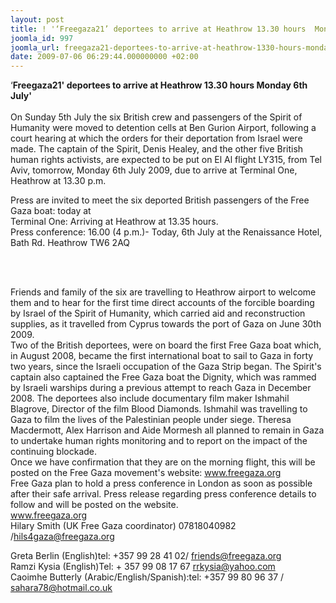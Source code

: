 ```yaml
---
layout: post
title: ! '‘Freegaza21’ deportees to arrive at Heathrow 13.30 hours  Monday 6th July’ '
joomla_id: 997
joomla_url: freegaza21-deportees-to-arrive-at-heathrow-1330-hours-monday-6th-july-
date: 2009-07-06 06:29:44.000000000 +02:00
---
```

<p>‘<strong>Freegaza21' deportees to arrive at Heathrow 13.30 hours Monday 6th July' <br /></strong><br />On Sunday 5th July the six British crew and passengers of the Spirit of Humanity were moved to detention cells at Ben Gurion Airport, following a court hearing at which the orders for their deportation from Israel were made. The captain of the Spirit, Denis Healey, and the other five British human rights activists, are expected to be put on El Al flight LY315, from Tel Aviv, tomorrow, Monday 6th July 2009, due to arrive at Terminal One, Heathrow at 13.30 p.m.</p>
<p>Press are invited to meet the six deported British passengers of the Free Gaza boat: today at<br />Terminal One: Arriving at Heathrow at 13.35 hours.<br />Press conference: 16.00 (4 p.m.)- Today, 6th July at the Renaissance Hotel, Bath Rd. Heathrow TW6 2AQ</p>
<p> </p>

<br />Friends and family of the six are travelling to Heathrow airport to welcome them and to hear for the first time direct accounts of the forcible boarding by Israel of the Spirit of Humanity, which carried aid and reconstruction supplies, as it travelled from Cyprus towards the port of Gaza on June 30th 2009. <br />Two of the British deportees, were on board the first Free Gaza boat which, in August 2008, became the first international boat to sail to Gaza in forty two years, since the Israeli occupation of the Gaza Strip began. The Spirit's captain also captained the Free Gaza boat the Dignity, which was rammed by Israeli warships during a previous attempt to reach Gaza in December 2008. The deportees also include documentary film maker Ishmahil Blagrove, Director of the film Blood Diamonds. Ishmahil was travelling to Gaza to film the lives of the Palestinian people under siege. Theresa Macdermott, Alex Harrison and Aide Mormesh all planned to remain in Gaza to undertake human rights monitoring and to report on the impact of the continuing blockade. <br />Once we have confirmation that they are on the morning flight, this will be posted on the Free Gaza movement's website: www.freegaza.org <br />Free Gaza plan to hold a press conference in London as soon as possible after their safe arrival. Press release regarding press conference details to follow and will be posted on the website. <br /><a href="http://www.freegaza.org">www.freegaza.org</a>  <br />Hilary Smith (UK Free Gaza coordinator) 07818040982 <a>/hils4gaza@freegaza.org</a>  
<div></div>
<p>Greta Berlin (English)tel: +357 99 28 41 02/ <a href="mailto:friends@freegaza.org">friends@freegaza.org</a>  <br />Ramzi Kysia (English)Tel: + 357 99 08 17 67 <a href="mailto:rrkysia@yahoo.com">rrkysia@yahoo.com</a>   <br />Caoimhe Butterly (Arabic/English/Spanish):tel: +357 99 80 96 37 / <a href="mailto:sahara78@hotmail.co.uk">sahara78@hotmail.co.uk</a>  </p>
<p> </p>
